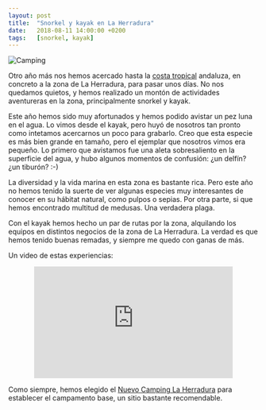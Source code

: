 ```yaml
---
layout: post
title:  "Snorkel y kayak en La Herradura"
date:   2018-08-11 14:00:00 +0200
tags:	[snorkel, kayak]
---
```


![Camping][camping]

Otro año más nos hemos acercado hasta la [costa tropical][blog] andaluza, en
concreto a la zona de La Herradura, para pasar unos días.
No nos quedamos quietos, y hemos realizado un montón de actividades aventureras
en la zona, principalmente snorkel y kayak.

Este año hemos sido muy afortunados y hemos podido avistar un pez luna en el
agua. Lo vimos desde el kayak, pero huyó de nosotros tan pronto como intetamos
acercarnos un poco para grabarlo. Creo que esta especie es más bien grande en
tamaño, pero el ejemplar que nosotros vimos era pequeño.
Lo primero que avistamos fue una aleta sobresaliento en la superficie del agua,
y hubo algunos momentos de confusión: ¿un delfín? ¿un tiburón? :-)

<!--more-->

La diversidad y la vida marina en esta zona es bastante rica. Pero este año
no hemos tenido la suerte de ver algunas especies muy interesantes de
conocer en su hábitat natural, como pulpos o sepias.
Por otra parte, si que hemos encontrado multitud de medusas. Una verdadera plaga.

Con el kayak hemos hecho un par de rutas por la zona, alquilando los equipos
en distintos negocios de la zona de La Herradura. La verdad es que hemos tenido
buenas remadas, y siempre me quedo con ganas de más.

Un video de estas experiencias:

<center>
<iframe width="400" height="225"
	src="https://www.youtube-nocookie.com/embed/OGfo021lKuA"
	frameborder="0" allow="autoplay; encrypted-media" allowfullscreen>
</iframe>
</center>

Como siempre, hemos elegido el [Nuevo Camping La Herradura][nuevocamping] para
establecer el campamento base, un sitio bastante recomendable.

[blog]:			http://alfabravo.org/2016/09/01/snorkel_costa_tropical.html
[camping]:		{{site.url}}/assets/20180811-01-camping-herradura.png
[nuevocamping]:		http://www.nuevocamping.es/
